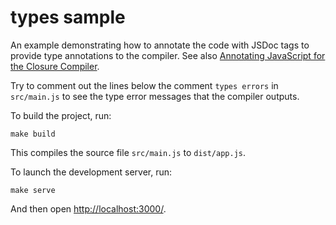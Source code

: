# types sample

An example demonstrating how to annotate the code with JSDoc tags
to provide type annotations to the compiler. See also
[Annotating JavaScript for the Closure Compiler](https://developers.google.com/closure/compiler/docs/js-for-compiler).

Try to comment out the lines below the comment `types errors` in
`src/main.js` to see the type error messages that the compiler outputs.

To build the project, run:

    make build

This compiles the source file `src/main.js` to `dist/app.js`.

To launch the development server, run:

    make serve

And then open [http://localhost:3000/](http://localhost:3000/).
